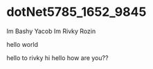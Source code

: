 # dotNet5785_1652_9845
Im Bashy Yacob
Im Rivky Rozin


hello world

hello to rivky
hi
hello 
how are you??